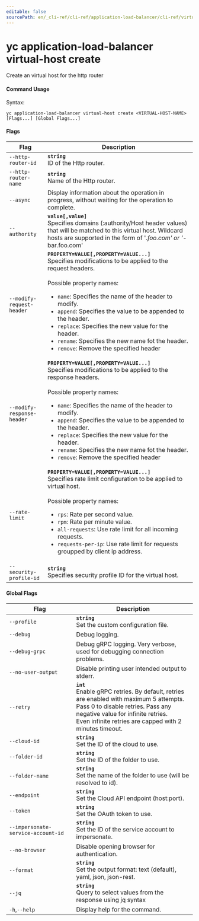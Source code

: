 ```yaml
---
editable: false
sourcePath: en/_cli-ref/cli-ref/application-load-balancer/cli-ref/virtual-host/create.md
---
```


# yc application-load-balancer virtual-host create

Create an virtual host for the http router

#### Command Usage

Syntax: 

`yc application-load-balancer virtual-host create <VIRTUAL-HOST-NAME> [Flags...] [Global Flags...]`

#### Flags

| Flag | Description |
|----|----|
|`--http-router-id`|<b>`string`</b><br/>ID of the Http router.|
|`--http-router-name`|<b>`string`</b><br/>Name of the Http router.|
|`--async`|Display information about the operation in progress, without waiting for the operation to complete.|
|`--authority`|<b>`value[,value]`</b><br/>Specifies domains (:authority/Host header values) that will be matched to this virtual host. Wildcard hosts are supported in the form of '*.foo.com' or '*-bar.foo.com'|
|`--modify-request-header`|<b>`PROPERTY=VALUE[,PROPERTY=VALUE...]`</b><br/>Specifies modifications to be applied to the request headers.<br/><br/>Possible property names:<br/><ul> <li><code>name</code>:     Specifies the name of the header to modify.</li> <li><code>append</code>:     Specifies the value to be appended to the header.</li> <li><code>replace</code>:     Specifies the new value for the header.</li> <li><code>rename</code>:     Specifies the new name fot the header.</li> <li><code>remove</code>:     Remove the specified header</li> </ul>|
|`--modify-response-header`|<b>`PROPERTY=VALUE[,PROPERTY=VALUE...]`</b><br/>Specifies modifications to be applied to the response headers.<br/><br/>Possible property names:<br/><ul> <li><code>name</code>:     Specifies the name of the header to modify.</li> <li><code>append</code>:     Specifies the value to be appended to the header.</li> <li><code>replace</code>:     Specifies the new value for the header.</li> <li><code>rename</code>:     Specifies the new name fot the header.</li> <li><code>remove</code>:     Remove the specified header</li> </ul>|
|`--rate-limit`|<b>`PROPERTY=VALUE[,PROPERTY=VALUE...]`</b><br/>Specifies rate limit configuration to be applied to virtual host.<br/><br/>Possible property names:<br/><ul> <li><code>rps</code>:     Rate per second value.</li> <li><code>rpm</code>:     Rate per minute value.</li> <li><code>all-requests</code>:     Use rate limit for all incoming requests.</li> <li><code>requests-per-ip</code>:     Use rate limit for requests groupped by client ip address.</li> </ul>|
|`--security-profile-id`|<b>`string`</b><br/>Specifies security profile ID for the virtual host.|

#### Global Flags

| Flag | Description |
|----|----|
|`--profile`|<b>`string`</b><br/>Set the custom configuration file.|
|`--debug`|Debug logging.|
|`--debug-grpc`|Debug gRPC logging. Very verbose, used for debugging connection problems.|
|`--no-user-output`|Disable printing user intended output to stderr.|
|`--retry`|<b>`int`</b><br/>Enable gRPC retries. By default, retries are enabled with maximum 5 attempts.<br/>Pass 0 to disable retries. Pass any negative value for infinite retries.<br/>Even infinite retries are capped with 2 minutes timeout.|
|`--cloud-id`|<b>`string`</b><br/>Set the ID of the cloud to use.|
|`--folder-id`|<b>`string`</b><br/>Set the ID of the folder to use.|
|`--folder-name`|<b>`string`</b><br/>Set the name of the folder to use (will be resolved to id).|
|`--endpoint`|<b>`string`</b><br/>Set the Cloud API endpoint (host:port).|
|`--token`|<b>`string`</b><br/>Set the OAuth token to use.|
|`--impersonate-service-account-id`|<b>`string`</b><br/>Set the ID of the service account to impersonate.|
|`--no-browser`|Disable opening browser for authentication.|
|`--format`|<b>`string`</b><br/>Set the output format: text (default), yaml, json, json-rest.|
|`--jq`|<b>`string`</b><br/>Query to select values from the response using jq syntax|
|`-h`,`--help`|Display help for the command.|
